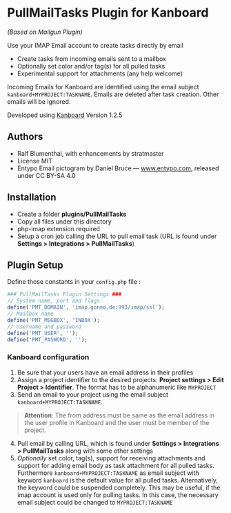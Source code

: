 PullMailTasks Plugin for Kanboard
============================
*(Based on Mailgun Plugin)*

Use your IMAP Email account to create tasks directly by email

- Create tasks from incoming emails sent to a mailbox
- Optionally set color and/or tag(s) for all pulled tasks
- Experimental support for attachments (any help welcome)


Incoming Emails for Kanboard are identified using the email subject `kanboard+MYPROJECT:TASKNAME`. Emails are deleted after task creation. Other emails will be ignored.


Developed using [Kanboard](https://kanboard.org) Version 1.2.5

Authors
------

- Ralf Blumenthal, with enhancements by stratmaster
- License MIT
- Entypo Email pictogram by Daniel Bruce — www.entypo.com, released under CC BY-SA 4.0

Installation
------------

- Create a folder **plugins/PullMailTasks**
- Copy all files under this directory
- php-imap extension required
- Setup a cron job calling the URL to pull email task (URL is found under **Settings > Integrations > PullMailTasks**)

Plugin Setup
-------------------------------------------

Define those constants in your `config.php` file :

```php
### PullMailTasks Plugin Settings ###
// System name, port and flags
define('PMT_DOMAIN', 'imap.goneo.de:993/imap/ssl');
// Mailbox name
define('PMT_MSGBOX', 'INBOX');
// Username and password
define('PMT_USER', '');
define('PMT_PASWORD', '');
```

### Kanboard configuration

1. Be sure that your users have an email address in their profiles
2. Assign a project identifier to the desired projects: **Project settings > Edit Project > Identifier**. The format has to be alphanumeric like `MYPROJECT`
3. Send an email to your project using the email subject `kanboard+MYPROJECT:TASKNAME`.
> **Attention**: The from address must be same as the email address in the user profile in Kanboard and the user must be member of the project.
4. Pull email by calling URL, which is found under **Settings > Integrations > PullMailTasks** along with
some other settings
5. *Optionally* set color, tag(s), support for receiving attachments and support for adding email body as task attachment for all pulled tasks. Furthermore `kanboard+MYPROJECT:TASKNAME` as email subject with keyword `kanboard` is the default value for all pulled tasks. Alternatively, the keyword could be suspended completely. This may be useful, if the imap account is used only for pulling tasks. In this case, the necessary email subject could be changed to `MYPROJECT:TASKNAME`
